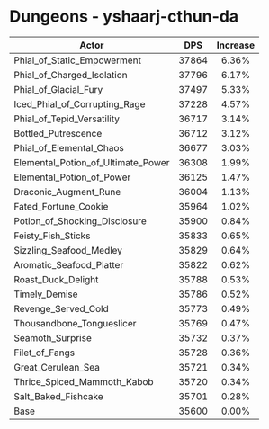 # Dungeons - yshaarj-cthun-da
| Actor | DPS | Increase |
|---|:---:|:---:|
|Phial_of_Static_Empowerment|37864|6.36%|
|Phial_of_Charged_Isolation|37796|6.17%|
|Phial_of_Glacial_Fury|37497|5.33%|
|Iced_Phial_of_Corrupting_Rage|37228|4.57%|
|Phial_of_Tepid_Versatility|36717|3.14%|
|Bottled_Putrescence|36712|3.12%|
|Phial_of_Elemental_Chaos|36677|3.03%|
|Elemental_Potion_of_Ultimate_Power|36308|1.99%|
|Elemental_Potion_of_Power|36125|1.47%|
|Draconic_Augment_Rune|36004|1.13%|
|Fated_Fortune_Cookie|35964|1.02%|
|Potion_of_Shocking_Disclosure|35900|0.84%|
|Feisty_Fish_Sticks|35833|0.65%|
|Sizzling_Seafood_Medley|35829|0.64%|
|Aromatic_Seafood_Platter|35822|0.62%|
|Roast_Duck_Delight|35788|0.53%|
|Timely_Demise|35786|0.52%|
|Revenge_Served_Cold|35773|0.49%|
|Thousandbone_Tongueslicer|35769|0.47%|
|Seamoth_Surprise|35732|0.37%|
|Filet_of_Fangs|35728|0.36%|
|Great_Cerulean_Sea|35721|0.34%|
|Thrice_Spiced_Mammoth_Kabob|35720|0.34%|
|Salt_Baked_Fishcake|35701|0.28%|
|Base|35600|0.00%|
